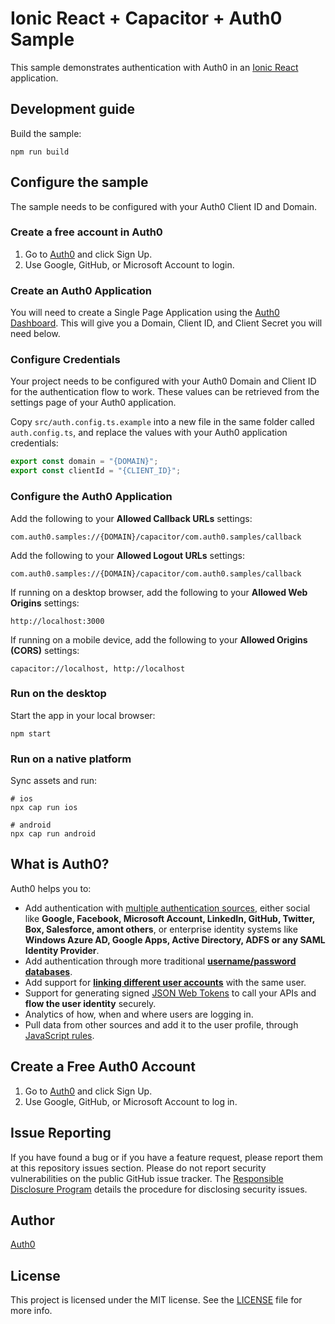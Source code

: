 # Ionic React + Capacitor + Auth0 Sample

This sample demonstrates authentication with Auth0 in an [Ionic React](https://ionicframework.com/react) application.

## Development guide

Build the sample:

```
npm run build
```

## Configure the sample

The sample needs to be configured with your Auth0 Client ID and Domain.

### Create a free account in Auth0

1. Go to [Auth0](https://auth0.com) and click Sign Up.
2. Use Google, GitHub, or Microsoft Account to login.

### Create an Auth0 Application

You will need to create a Single Page Application using the [Auth0 Dashboard](https://manage.auth0.com). This will give you a Domain, Client ID, and Client Secret you will need below.

### Configure Credentials

Your project needs to be configured with your Auth0 Domain and Client ID for the authentication flow to work. These values can be retrieved from the settings page of your Auth0 application.

Copy `src/auth.config.ts.example` into a new file in the same folder called `auth.config.ts`, and replace the values with your Auth0 application credentials:

```js
export const domain = "{DOMAIN}";
export const clientId = "{CLIENT_ID}";
```

### Configure the Auth0 Application

Add the following to your **Allowed Callback URLs** settings:

```text
com.auth0.samples://{DOMAIN}/capacitor/com.auth0.samples/callback
```

Add the following to your **Allowed Logout URLs** settings:

```text
com.auth0.samples://{DOMAIN}/capacitor/com.auth0.samples/callback
```

If running on a desktop browser, add the following to your **Allowed Web Origins** settings:

```
http://localhost:3000
```

If running on a mobile device, add the following to your **Allowed Origins (CORS)** settings:

```
capacitor://localhost, http://localhost
```

### Run on the desktop

Start the app in your local browser:

```
npm start
```

### Run on a native platform

Sync assets and run:

```
# ios
npx cap run ios

# android
npx cap run android
```

## What is Auth0?

Auth0 helps you to:

- Add authentication with [multiple authentication sources](https://docs.auth0.com/identityproviders), either social like **Google, Facebook, Microsoft Account, LinkedIn, GitHub, Twitter, Box, Salesforce, amont others**, or enterprise identity systems like **Windows Azure AD, Google Apps, Active Directory, ADFS or any SAML Identity Provider**.
- Add authentication through more traditional **[username/password databases](https://docs.auth0.com/mysql-connection-tutorial)**.
- Add support for **[linking different user accounts](https://docs.auth0.com/link-accounts)** with the same user.
- Support for generating signed [JSON Web Tokens](https://docs.auth0.com/jwt) to call your APIs and **flow the user identity** securely.
- Analytics of how, when and where users are logging in.
- Pull data from other sources and add it to the user profile, through [JavaScript rules](https://docs.auth0.com/rules).

## Create a Free Auth0 Account

1. Go to [Auth0](https://auth0.com) and click Sign Up.
2. Use Google, GitHub, or Microsoft Account to log in.

## Issue Reporting

If you have found a bug or if you have a feature request, please report them at this repository issues section. Please do not report security vulnerabilities on the public GitHub issue tracker. The [Responsible Disclosure Program](https://auth0.com/whitehat) details the procedure for disclosing security issues.

## Author

[Auth0](https://auth0.com)

## License

This project is licensed under the MIT license. See the [LICENSE](LICENSE) file for more info.

